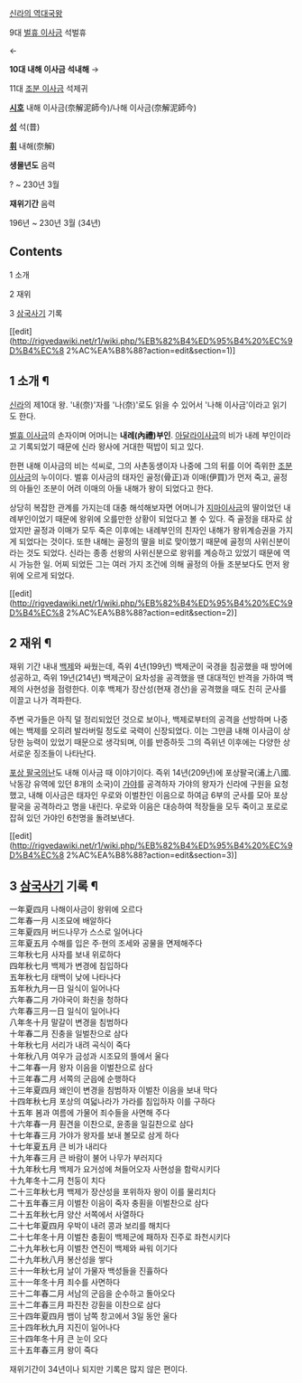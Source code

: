 [신라의 역대국왕](%EC%8B%A0%EB%9D%BC/%EC%99%95%EC%82%AC.md)

9대 [벌휴 이사금](%EB%B2%8C%ED%9C%B4%20%EC%9D%B4%EC%82%AC%EA%B8%88.md) 석벌휴

←

**10대 내해 이사금 석내해**
→

11대 [조분 이사금](%EC%A1%B0%EB%B6%84%20%EC%9D%B4%EC%82%AC%EA%B8%88.md) 석제귀

  

**[시호](%EC%8B%9C%ED%98%B8.md)**
내해 이사금(奈解泥師今)/나해 이사금(奈解泥師今)

**[성](%EC%84%B1.md)**
석(昔)

**[휘](%ED%9C%98.md)**
내해(奈解)

**생몰년도**
음력

? ~ 230년 3월

**재위기간**
음력

196년 ~ 230년 3월 (34년)

  

## Contents

    

1 소개

2 재위

3 [삼국사기](%EC%82%BC%EA%B5%AD%EC%82%AC%EA%B8%B0.md) 기록

[[edit](http://rigvedawiki.net/r1/wiki.php/%EB%82%B4%ED%95%B4%20%EC%9D%B4%EC%8
2%AC%EA%B8%88?action=edit&section=1)]

## 1 소개 ¶

[신라](%EC%8B%A0%EB%9D%BC.md)의 제10대 왕. '내(奈)'자를 '나(奈)'로도 읽을 수 있어서 '나해 이사금'이라고
읽기도 한다.

  

[벌휴 이사금](%EB%B2%8C%ED%9C%B4%20%EC%9D%B4%EC%82%AC%EA%B8%88.md)의 손자이며 어머니는
**내례(內禮)부인**. [아달라이사금](%EC%95%84%EB%8B%AC%EB%9D%BC%20%EC%9D%B4%EC%82%AC%EA%B8%88.md)의 비가 내례
부인이라고 기록되었기 때문에 신라 왕사에 거대한 떡밥이 되고 있다.

  

한편 내해 이사금의 비는 석씨로, 그의 사촌동생이자 나중에 그의 뒤를 이어 즉위한 [조분이사금](%EC%A1%B0%EB%B6%84%20%EC%9D%B4%EC%82%AC%EA%B8%88.md)의 누이이다. 벌휴 이사금의
태자인 골정(骨正)과 이매(伊買)가 먼저 죽고, 골정의 아들인 조분이 어려 이매의 아들 내해가 왕이 되었다고 한다.

  

상당히 복잡한 관계를 가지는데 대충 해석해보자면 어머니가 [지마이사금](%EC%A7%80%EB%A7%88%20%EC%9D%B4%EC%82%AC%EA%B8%88.md)의 딸이었던 내례부인이었기 때문에
왕위에 오를만한 상황이 되었다고 볼 수 있다. 즉 골정을 태자로 삼았지만 골정과 이매가 모두 죽은 이후에는 내례부인의 친자인 내해가
왕위계승권을 가지게 되었다는 것이다. 또한 내해는 골정의 딸을 비로 맞이했기 때문에 골정의 사위신분이라는 것도 되었다. 신라는 종종 선왕의
사위신분으로 왕위를 계승하고 있었기 때문에 역시 가능한 일. 어찌 되었든 그는 여러 가지 조건에 의해 골정의 아들 조분보다도 먼저 왕위에
오르게 되었다.

[[edit](http://rigvedawiki.net/r1/wiki.php/%EB%82%B4%ED%95%B4%20%EC%9D%B4%EC%8
2%AC%EA%B8%88?action=edit&section=2)]

## 2 재위 ¶

재위 기간 내내 [백제](%EB%B0%B1%EC%A0%9C.md)와 싸웠는데, 즉위 4년(199년) 백제군이 국경을 침공했을 때 방어에
성공하고, 즉위 19년(214년) 백제군이 요차성을 공격했을 땐 대대적인 반격을 가하여 백제의 사현성을 점령한다. 이후 백제가 장산성(현재
경산)을 공격했을 때도 친히 군사를 이끌고 나가 격파한다.

  

주변 국가들은 아직 덜 정리되었던 것으로 보이나, 백제로부터의 공격을 선방하며 나중에는 백제를 오히려 발라버릴 정도로 국력이 신장되었다.
이는 그만큼 내해 이사금이 상당한 능력이 있었기 때문으로 생각되며, 이를 반증하듯 그의 즉위년 이후에는 다양한 상서로운 징조들이 나타난다.

  

[포상 팔국의난](%ED%8F%AC%EC%83%81%20%ED%8C%94%EA%B5%AD%EC%9D%98%20%EB%82%9C.md)도 내해 이사금
때 이야기이다. 즉위 14년(209년)에 포상팔국(浦上八國. 낙동강 유역에 있던 8개의 소국)이
[가야](%EA%B0%80%EC%95%BC.md)를 공격하자 가야의 왕자가 신라에 구원을 요청했고, 내해 이사금은 태자인 우로와
이벌찬인 이음으로 하여금 6부의 군사를 모아 포상팔국을 공격하라고 명을 내린다. 우로와 이음은 대승하여 적장들을 모두 죽이고 포로로 잡혀
있던 가야인 6천명을 돌려보낸다.

[[edit](http://rigvedawiki.net/r1/wiki.php/%EB%82%B4%ED%95%B4%20%EC%9D%B4%EC%8
2%AC%EA%B8%88?action=edit&section=3)]

## 3 [삼국사기](%EC%82%BC%EA%B5%AD%EC%82%AC%EA%B8%B0.md) 기록 ¶

一年夏四月 나해이사금이 왕위에 오르다  
二年春一月 시조묘에 배알하다  
三年夏四月 버드나무가 스스로 일어나다  
三年夏五月 수해를 입은 주·현의 조세와 공물을 면제해주다  
三年秋七月 사자를 보내 위로하다  
四年秋七月 백제가 변경에 침입하다  
五年秋七月 태백이 낮에 나타나다  
五年秋九月一日 일식이 일어나다  
六年春二月 가야국이 화친을 청하다  
六年春三月一日 일식이 일어나다  
八年冬十月 말갈이 변경을 침범하다  
十年春二月 진충을 일벌찬으로 삼다  
十年秋七月 서리가 내려 곡식이 죽다  
十年秋八月 여우가 금성과 시조묘의 뜰에서 울다  
十二年春一月 왕자 이음을 이벌찬으로 삼다  
十三年春二月 서쪽의 군읍에 순행하다  
十三年夏四月 왜인이 변경을 침범하자 이벌찬 이음을 보내 막다  
十四年秋七月 포상의 여덟나라가 가라를 침입하자 이를 구하다  
十五年 봄과 여름에 가물어 죄수들을 사면해 주다  
十六年春一月 훤견을 이찬으로, 윤종을 일길찬으로 삼다  
十七年春三月 가야가 왕자를 보내 볼모로 삼게 하다  
十七年夏五月 큰 비가 내리다  
十九年春三月 큰 바람이 불어 나무가 부러지다  
十九年秋七月 백제가 요거성에 쳐들어오자 사현성을 함락시키다  
十九年冬十二月 천둥이 치다  
二十三年秋七月 백제가 장산성을 포위하자 왕이 이를 물리치다  
二十五年春三月 이벌찬 이음이 죽자 충훤을 이벌찬으로 삼다  
二十五年秋七月 양산 서쪽에서 사열하다  
二十七年夏四月 우박이 내려 콩과 보리를 해치다  
二十七年冬十月 이벌찬 충훤이 백제군에 패하자 진주로 좌천시키다  
二十九年秋七月 이벌찬 연진이 백제와 싸워 이기다  
二十九年秋八月 봉산성을 쌓다  
三十一年秋七月 날이 가물자 백성들을 진휼하다  
三十一年冬十月 죄수를 사면하다  
三十二年春二月 서남의 군읍을 순수하고 돌아오다  
三十二年春三月 파진찬 강훤을 이찬으로 삼다  
三十四年夏四月 뱀이 남쪽 창고에서 3일 동안 울다  
三十四年秋九月 지진이 일어나다  
三十四年冬十月 큰 눈이 오다  
三十五年春三月 왕이 죽다

  

재위기간이 34년이나 되지만 기록은 많지 않은 편이다.

